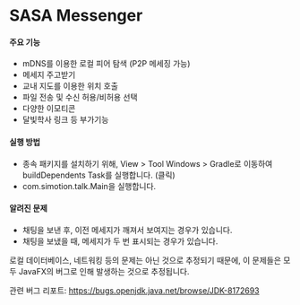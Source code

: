 # SASA Messenger

#### 주요 기능
- mDNS를 이용한 로컬 피어 탐색 (P2P 메세징 가능)
- 메세지 주고받기
- 교내 지도를 이용한 위치 호출
- 파일 전송 및 수신 허용/비허용 선택
- 다양한 이모티콘
- 달빛학사 링크 등 부가기능

#### 실행 방법
- 종속 패키지를 설치하기 위해, View > Tool Windows > Gradle로 이동하여 buildDependents Task를 실행합니다. (클릭)
- com.simotion.talk.Main을 실행합니다.

#### 알려진 문제
- 채팅을 보낸 후, 이전 메세지가 깨져서 보여지는 경우가 있습니다.
- 채팅을 보냈을 때, 메세지가 두 번 표시되는 경우가 있습니다.

로컬 데이터베이스, 네트워킹 등의 문제는 아닌 것으로 추정되기 때문에, 이 문제들은 모두 JavaFX의 버그로 인해 발생하는 것으로 추정됩니다.

관련 버그 리포트: https://bugs.openjdk.java.net/browse/JDK-8172693
